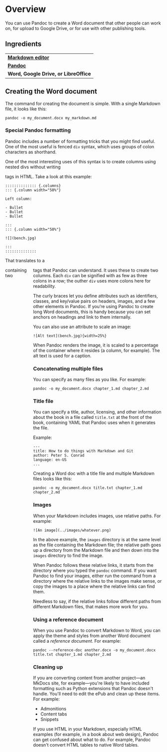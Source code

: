 # Overview

You can use Pandoc to create a Word document that other people can work on, for upload to Google Drive, or for use with other publishing tools.

## Ingredients

<table>
  <tr>
    <td><b><a href="../../tools/tools-editors/">Markdown editor</a></b></td>
  </tr>
  <tr>
    <td><b><a href="../../tools/tools-pandoc/">Pandoc</a></b></td>
  </tr>
   <tr>
    <td><b>Word, Google Drive, or LibreOffice</b></td>
  </tr>
</table>

## Creating the Word document

The command for creating the document is simple. With a single Markdown file, it looks like this:

```
pandoc -o my_document.docx my_markdown.md
```

### Special Pandoc formatting

Pandoc includes a number of formatting tricks that you might find useful. One of the most useful is fenced `div` syntax, which uses groups of colon characters as shorthand. 

One of the most interesting uses of this syntax is to create columns using nested divs without writing <div> tags in HTML. Take a look at this example:

```
:::::::::::::: {.columns}
::: {.column width="50%"}

Left column:

- Bullet
- Bullet
- Bullet

:::
::: {.column width="50%"}

![](bench.jpg)

:::
::::::::::::::

```

That translates to a <div class="columns"> containing two <div class="column"> tags that Pandoc can understand. It uses these to create two columns. Each `div` can be signified with as few as three colons in a row; the outher `div` uses more colons here for readability.

The curly braces let you define attributes such as identifiers, classes, and key/value pairs on headers, images, and a few other elements in Pandoc. If you’re using Pandoc to create long Word documents, this is handy because you can set anchors on headings and link to them internally.

You can also use an attribute to scale an image:

```
![Alt text](bench.jpg){width=25%}
```

When Pandoc renders the image, it is scaled to a percentage of the container where it resides (a column, for example). The alt text is used for a caption.

### Concatenating multiple files

You can specify as many files as you like. For example:

```
pandoc -o my_document.docx chapter_1.md chapter_2.md
```

### Title file

You can specify a title, author, licensing, and other information about the book in a file called `title.txt` at the front of the book, containing YAML that Pandoc uses when it generates the file.

Example:
```
---
title: How to do things with Markdown and Git
author: Peter S. Conrad
language: en-US
...

```

Creating a Word doc with a title file and multiple Markdown files looks like this:

```
pandoc -o my_document.docx title.txt chapter_1.md chapter_2.md
```

### Images

When your Markdown includes images, use relative paths. For example:

```
![An image](../images/whatever.png)
```

In the above example, the `images` directory is at the same level as the file containing the Markdown file; the relative path goes up a directory from the Markdown file and then down into the `images` directory to find the image.

When Pandoc follows these relative links, it starts from the directory where you typed the `pandoc` command. If you want Pandoc to find your images, either run the command from a directory where the relative links to the images make sense, or copy the images to a place where the relative links can find them.

Needless to say, if the relative links follow different paths from different Markdown files, that makes more work for you.

### Using a reference document

When you use Pandoc to convert Markdown to Word, you can apply the theme and styles from another Word document called a *reference document.* For example:

```
pandoc --reference-doc another.docx -o my_document.docx title.txt chapter_1.md chapter_2.md

``` 

### Cleaning up

If you are converting content from another project&mdash;an MkDocs site, for example&mdash;you're likely to have included formatting such as Python extensions that Pandoc doesn't handle. You'll need to edit the ePub and clean up these items. For example:

- Admonitions
- Content tabs
- Snippets

If you use HTML in your Markdown, especially HTML examples (for example, in a book about web design), Pandoc can get confused about what to do. For example, Pandoc doesn't convert HTML tables to native Word tables.

